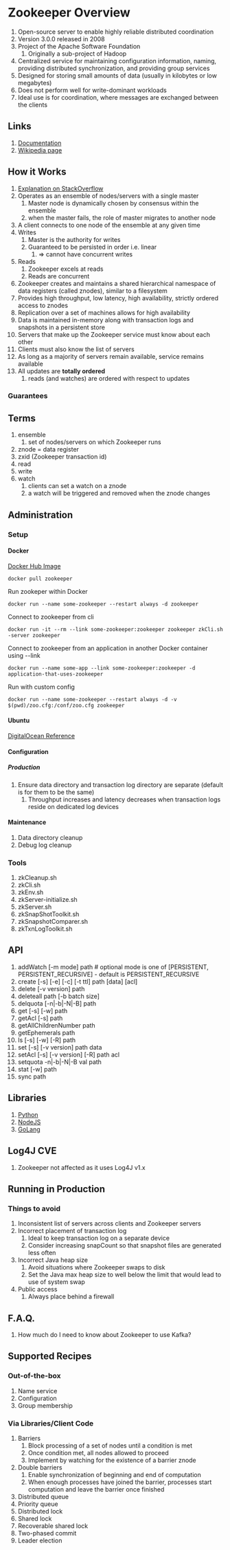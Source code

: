 # Zookeeper Overview

1. Open-source server to enable highly reliable distributed coordination
1. Version 3.0.0 released in 2008
1. Project of the Apache Software Foundation
   1. Originally a sub-project of Hadoop
1. Centralized service for maintaining configuration information, naming, providing distributed synchronization, and providing group services
1. Designed for storing small amounts of data (usually in kilobytes or low megabytes)
1. Does not perform well for write-dominant workloads
1. Ideal use is for coordination, where messages are exchanged between the clients

## Links

1. [Documentation](https://zookeeper.apache.org/doc/current/index.html)
1. [Wikipedia page](https://en.wikipedia.org/wiki/Apache_ZooKeeper)

## How it Works

1. [Explanation on StackOverflow](https://stackoverflow.com/questions/tagged/apache-zookeeper)
1. Operates as an ensemble of nodes/servers with a single master
   1. Master node is dynamically chosen by consensus within the ensemble
   1. when the master fails, the role of master migrates to another node
1. A client connects to one node of the ensemble at any given time
1. Writes
   1. Master is the authority for writes
   1. Guaranteed to be persisted in order i.e. linear
      1. => cannot have concurrent writes
1. Reads
   1. Zookeeper excels at reads
   1. Reads are concurrent
1. Zookeeper creates and maintains a shared hierarchical namespace of data registers (called znodes), similar to a filesystem
1. Provides high throughput, low latency, high availability, strictly ordered access to znodes
1. Replication over a set of machines allows for high availability
1. Data is maintained in-memory along with transaction logs and snapshots in a persistent store
1. Servers that make up the Zookeeper service must know about each other
1. Clients must also know the list of servers
1. As long as a majority of servers remain available, service remains available
1. All updates are **totally ordered**
   1. reads (and watches) are ordered with respect to updates

### Guarantees

## Terms

1. ensemble
   1. set of nodes/servers on which Zookeeper runs
1. znode = data register
1. zxid (Zookeeper transaction id)
1. read
1. write
1. watch
   1. clients can set a watch on a znode
   1. a watch will be triggered and removed when the znode changes

## Administration

### Setup

#### Docker

[Docker Hub Image](https://hub.docker.com/_/zookeeper)

```shell
docker pull zookeeper
```

Run zookeper within Docker

```shell
docker run --name some-zookeeper --restart always -d zookeeper
```

Connect to zookeeper from cli

```shell
docker run -it --rm --link some-zookeeper:zookeeper zookeeper zkCli.sh -server zookeeper
```

Connect to zookeeper from an application in another Docker container using --link

```shell
docker run --name some-app --link some-zookeeper:zookeeper -d application-that-uses-zookeeper
```

Run with custom config

```shell
docker run --name some-zookeeper --restart always -d -v $(pwd)/zoo.cfg:/conf/zoo.cfg zookeeper
```

#### Ubuntu

[DigitalOcean Reference](https://www.digitalocean.com/community/tutorials/how-to-install-and-configure-an-apache-zookeeper-cluster-on-ubuntu-18-04)

#### Configuration

##### Production

1. Ensure data directory and transaction log directory are separate (default is for them to be the same)
   1. Throughput increases and latency decreases when transaction logs reside on dedicated log devices

#### Maintenance

1. Data directory cleanup
1. Debug log cleanup

### Tools

1. zkCleanup.sh
1. zkCli.sh
1. zkEnv.sh
1. zkServer-initialize.sh
1. zkServer.sh
1. zkSnapShotToolkit.sh
1. zkSnapshotComparer.sh
1. zkTxnLogToolkit.sh

## API

1. addWatch [-m mode] path # optional mode is one of [PERSISTENT, PERSISTENT_RECURSIVE] - default is PERSISTENT_RECURSIVE
1. create [-s] [-e] [-c] [-t ttl] path [data] [acl]
1. delete [-v version] path
1. deleteall path [-b batch size]
1. delquota [-n|-b|-N|-B] path
1. get [-s] [-w] path
1. getAcl [-s] path
1. getAllChildrenNumber path
1. getEphemerals path
1. ls [-s] [-w] [-R] path
1. set [-s] [-v version] path data
1. setAcl [-s] [-v version] [-R] path acl
1. setquota -n|-b|-N|-B val path
1. stat [-w] path
1. sync path

## Libraries

1. [Python](https://kazoo.readthedocs.io/en/latest/)
1. [NodeJS](https://www.npmjs.com/package/node-zookeeper-client)
1. [GoLang](https://github.com/samuel/go-zookeeper)

## Log4J CVE

1. Zookeeper not affected as it uses Log4J v1.x

## Running in Production

### Things to avoid

1. Inconsistent list of servers across clients and Zookeeper servers
1. Incorrect placement of transaction log
   1. Ideal to keep transaction log on a separate device
   1. Consider increasing snapCount so that snapshot files are generated less often
1. Incorrect Java heap size
   1. Avoid situations where Zookeeper swaps to disk
   1. Set the Java max heap size to well below the limit that would lead to use of system swap
1. Public access
   1. Always place behind a firewall

## F.A.Q.

1. How much do I need to know about Zookeeper to use Kafka?

## Supported Recipes

### Out-of-the-box

1. Name service
1. Configuration
1. Group membership

### Via Libraries/Client Code

1. Barriers
   1. Block processing of a set of nodes until a condition is met
   1. Once condition met, all nodes allowed to proceed
   1. Implement by watching for the existence of a barrier znode
1. Double barriers
   1. Enable synchronization of beginning and end of computation
   1. When enough processes have joined the barrier, processes start computation and leave the barrier once finished
1. Distributed queue
1. Priority queue
1. Distributed lock
1. Shared lock
1. Recoverable shared lock
1. Two-phased commit
1. Leader election
